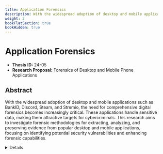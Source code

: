 ```yaml
---
title: Application Forensics
description: With the widespread adoption of desktop and mobile applications such as BankID, Discord, Steam, and Stremio, the need for comprehensive digital forensics becomes increasingly critical. These applications handle sensitive data, making them attractive targets for cybercriminals. This research aims to investigate forensic methodologies for extracting, analyzing, and preserving evidence from popular desktop and mobile applications, focusing on identifying potential security vulnerabilities and enhancing forensic capabilities.
weight: 2
bookFlatSection: true
bookHidden: true
---
```


# Application Forensics

- **Thesis ID:** 24-05
- **Research Proposal:** Forensics of Desktop and Mobile Phone Applications

## Abstract

With the widespread adoption of desktop and mobile applications such as BankID, Discord, Steam, and Stremio, the need for comprehensive digital forensics becomes increasingly critical. These applications handle sensitive data, making them attractive targets for cybercriminals. This research aims to investigate forensic methodologies for extracting, analyzing, and preserving evidence from popular desktop and mobile applications, focusing on identifying potential security vulnerabilities and enhancing forensic capabilities.

<details>
<summary>Details</summary>

## 1. Introduction

### 1.1 Background

The rise of desktop and mobile applications has transformed various aspects of modern life, including communication, entertainment, finance, and productivity. However, this convenience comes with significant cybersecurity risks, as these applications often store sensitive user information and are prime targets for cyber-attacks. Forensic analysis of these applications can provide valuable insights into security vulnerabilities, user behavior, and potential malicious activities.

### 1.2 Problem Statement

While significant advancements have been made in digital forensics, the rapidly evolving nature of desktop and mobile applications presents unique challenges. Current forensic tools and techniques may not fully address the complexities involved in analyzing modern applications. This research seeks to bridge this gap by developing and validating forensic methodologies tailored to popular applications such as BankID, Discord, Steam, and Stremio.

### 1.3 Objectives

1. To evaluate existing forensic tools and techniques for analyzing desktop and mobile applications.
2. To develop new methodologies for extracting, analyzing, and preserving digital evidence from these applications.
3. To identify and document potential security vulnerabilities within these applications.
4. To provide recommendations for enhancing the forensic analysis of desktop and mobile applications.

## 2. Literature Review

### 2.1 Digital Forensics

Overview of digital forensics, including its importance, key principles, and current methodologies. Examination of challenges in forensic analysis of modern applications.

### 2.2 Forensic Analysis of Desktop Applications

Review of existing forensic tools and techniques for desktop applications, focusing on applications such as Discord, Steam, and Stremio. Analysis of case studies and documented incidents involving these applications.

### 2.3 Forensic Analysis of Mobile Applications

Review of forensic tools and techniques for mobile applications, with a particular focus on BankID and other popular mobile apps. Analysis of case studies and documented incidents involving these applications.

### 2.4 Security Vulnerabilities in Applications

Discussion of common security vulnerabilities in desktop and mobile applications, including data leakage, authentication weaknesses, and malware exploitation.

## 3. Research Methodology

### 3.1 Phase 1: Evaluation of Existing Tools and Techniques

1. **Tool Assessment**: Evaluate existing forensic tools for their effectiveness in analyzing desktop and mobile applications. Tools to be evaluated include EnCase, Autopsy, Cellebrite, and others.
2. **Methodology Review**: Review existing forensic methodologies to identify strengths, weaknesses, and areas for improvement.

### 3.2 Phase 2: Development of Forensic Methodologies

1. **Data Extraction**: Develop methodologies for extracting digital evidence from desktop applications (e.g., Discord, Steam, Stremio) and mobile applications (e.g., BankID).
2. **Data Analysis**: Develop techniques for analyzing extracted data to identify user behavior, security vulnerabilities, and potential malicious activities.
3. **Data Preservation**: Establish protocols for preserving digital evidence to ensure its integrity and admissibility in legal proceedings.

### 3.3 Phase 3: Testing and Validation

1. **Simulated Environments**: Create simulated environments for desktop and mobile applications to test the developed forensic methodologies.
2. **Real-World Scenarios**: Apply the methodologies to real-world scenarios to validate their effectiveness and reliability.

### 3.4 Phase 4: Identification of Security Vulnerabilities

1. **Vulnerability Analysis**: Analyze the applications for potential security vulnerabilities, focusing on data leakage, authentication weaknesses, and malware exploitation.
2. **Documentation**: Document identified vulnerabilities and their potential impact on users and overall application security.

### 3.5 Phase 5: Recommendations and Best Practices

1. **Forensic Recommendations**: Provide recommendations for enhancing forensic analysis of desktop and mobile applications.
2. **Security Recommendations**: Develop best practices for developers to mitigate identified security vulnerabilities.

## 4. Expected Outcomes

1. **Enhanced Forensic Methodologies**: Development of improved methodologies for extracting, analyzing, and preserving digital evidence from desktop and mobile applications.
2. **Identification of Vulnerabilities**: Comprehensive documentation of security vulnerabilities in popular applications.
3. **Practical Recommendations**: Recommendations for both forensic analysts and application developers to enhance forensic capabilities and improve application security.
4. **Academic Contributions**: Publication of research findings in academic journals and conferences, contributing to the body of knowledge in digital forensics and cybersecurity.

## 5. Timeline

A tentative timeline.

| Phase                        | Duration   |
|------------------------------|------------|
| Evaluation of Existing Tools and Techniques | 2 months   |
| Development of Forensic Methodologies | 2 months   |
| Testing and Validation       | 2 months   |
| Identification of Security Vulnerabilities | 2 months   |
| Recommendations and Best Practices | 1 week   |
| Thesis Writing and Submission| 2 weeks    |

## 6. Conclusion

This research aims to enhance the field of digital forensics by developing and validating methodologies for analyzing popular desktop and mobile applications. By identifying security vulnerabilities and providing practical recommendations, this study will contribute to improving both forensic capabilities and application security, ultimately strengthening the overall cybersecurity landscape.

## 7. References

1. Literature on digital forensics and existing forensic methodologies.
2. Documentation on forensic tools such as EnCase, Autopsy, and Cellebrite.
3. Research papers and articles on security vulnerabilities in desktop and mobile applications.

</details>
